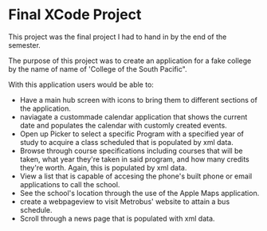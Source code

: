 # Final XCode Project

This project was the final project I had to hand in by the end of the semester.

The purpose of this project was to create an application for a fake college by
the name of name of 'College of the South Pacific". 

With this application users would be able to:
* Have a main hub screen with icons to bring them to different sections of the application.
* naviagate a custommade calendar application that shows the current date and populates the calendar with customly created events.
* Open up Picker to select a specific Program with a specified year of study to acquire a class scheduled that is populated by xml data.
* Browse through course specifications including courses that will be taken, what year they're taken in said program, and how many credits they're worth. 
Again, this is populated by xml data.
* View a list that is capable of accesing the phone's built phone or email applications to call the school.
* See the school's location through the use of the Apple Maps application.
* create a webpageview to visit Metrobus' website to attain a bus schedule.
* Scroll through a news page that is populated with xml data.

